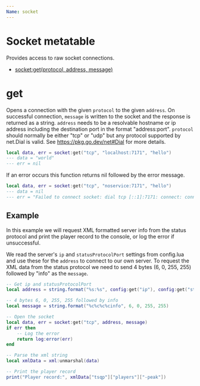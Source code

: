 ```yaml
---
Name: socket
---
```


# Socket metatable

Provides access to raw socket connections.

- [socket:get(protocol, address, message)](#get)

# get

Opens a connection with the given `protocol` to the given `address`. On successful connection, `message` is written to the socket and the response is returned as a string. `address` needs to be a resolvable hostname or ip address including the destination port in the format "address:port".
`protocol` should normally be either "tcp" or "udp" but any protocol supported by net.Dial is valid. See https://pkg.go.dev/net#Dial for more details.

```lua
local data, err = socket:get("tcp", "localhost:7171", "hello")
--- data = "world"
--- err = nil
```

If an error occurs this function returns nil followed by the error message.

```lua
local data, err = socket:get("tcp", "noservice:7171", "hello")
--- data = nil
--- err = "Failed to connect socket: dial tcp [::1]:7171: connect: connection refused"
```

## Example

In this example we will request XML formatted server info from the status protocol and print the player record to the console, or log the error if unsuccessful.

We read the server's `ip` and `statusProtocolPort` settings from config.lua and use these for the `address` to connect to our own server.
To request the XML data from the status protocol we need to send 4 bytes (6, 0, 255, 255) followed by "info" as the `message`.

```lua
-- Get ip and statusProtocolPort
local address = string.format("%s:%s", config:get("ip"), config:get("statusProtocolPort"))

-- 4 bytes 6, 0, 255, 255 followed by info
local message = string.format("%c%c%c%cinfo", 6, 0, 255, 255)

-- Open the socket
local data, err = socket:get("tcp", address, message)
if err then
    -- Log the error
    return log:error(err)
end

-- Parse the xml string
local xmlData = xml:unmarshal(data)

-- Print the player record
print("Player record:", xmlData["tsqp"]["players"]["-peak"])
```
